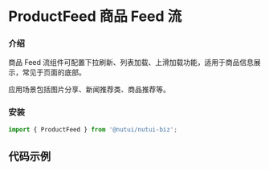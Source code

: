 #  ProductFeed 商品 Feed 流

### 介绍

商品 Feed 流组件可配置下拉刷新、列表加载、上滑加载功能，适用于商品信息展示，常见于页面的底部。

应用场景包括图片分享、新闻推荐类、商品推荐等。

### 安装
``` javascript
import { ProductFeed } from '@nutui/nutui-biz';
```

## 代码示例


